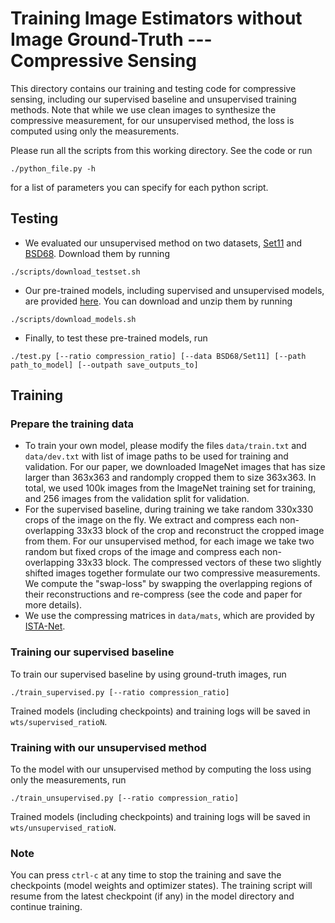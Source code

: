 # Training Image Estimators without Image Ground-Truth --- Compressive Sensing

This directory contains our training and testing code for compressive sensing, including our supervised baseline and unsupervised training methods. Note that while we use clean images to synthesize the compressive measurement, for our unsupervised method, the loss is computed using only the measurements.

Please run all the scripts from this working directory. See the code or run
```
./python_file.py -h
```
for a list of parameters you can specify for each python script. 

## Testing
- We evaluated our unsupervised method on two datasets, [Set11](https://github.com/jianzhangcs/ISTA-Net/tree/master/Test_Image) and [BSD68](https://github.com/cszn/IRCNN/tree/master/testsets/BSD68). Download them by running
```
./scripts/download_testset.sh
```
- Our pre-trained models, including supervised and unsupervised models, are provided [here](https://github.com/likesum/unsupimg/releases/download/v1.0/CS_models.zip). You can download and unzip them by running
```
./scripts/download_models.sh
```
- Finally, to test these pre-trained models, run
```
./test.py [--ratio compression_ratio] [--data BSD68/Set11] [--path path_to_model] [--outpath save_outputs_to]
```

## Training
### Prepare the training data
- To train your own model, please modify the files `data/train.txt` and `data/dev.txt` with list of image paths to be used for training and validation. For our paper, we downloaded ImageNet images that has size larger than 363x363 and randomply cropped them to size 363x363. In total, we used 100k images from the ImageNet training set for training, and 256 images from the validation split for validation.
- For the supervised baseline, during training we take random 330x330 crops of the image on the fly. We extract and compress each non-overlapping 33x33 block of the crop and reconstruct the cropped image from them. For our unsupervised method, for each image we take two random but fixed crops of the image and compress each non-overlapping 33x33 block. The compressed vectors of these two slightly shifted images together formulate our two compressive measurements. We compute the "swap-loss" by swapping the overlapping regions of their reconstructions and re-compress (see the code and paper for more details).
- We use the compressing matrices in `data/mats`, which are provided by [ISTA-Net](https://github.com/jianzhangcs/ISTA-Net).

### Training our supervised baseline
To train our supervised baseline by using ground-truth images, run 
```
./train_supervised.py [--ratio compression_ratio]
```
Trained models (including checkpoints) and training logs will be saved in `wts/supervised_ratioN`.

### Training with our unsupervised method
To the model with our unsupervised method by computing the loss using only the measurements, run
```
./train_unsupervised.py [--ratio compression_ratio]
```
Trained models (including checkpoints) and training logs will be saved in `wts/unsupervised_ratioN`.

### Note
You can press `ctrl-c` at any time to stop the training and save the checkpoints (model weights and optimizer states). The training script will resume from the latest checkpoint (if any) in the model directory and continue training.
